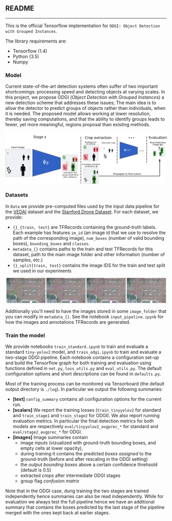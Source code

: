 ## README
---

This is the official Tensorflow implementation for `ODGI: Object Detection with Grouped Instances`.


The library requirements are:

  * Tensorflow (1.4)
  * Python (3.5)
  * Numpy

### Model
Current state-of-the-art detection systems often suffer of two important shortcomings: processing speed and detecting objects at varying scales. In this project, we propose ODGI (*Object Detection with Grouped Instances*) a new detection scheme that addresses these issues; The main idea is to allow the detector to predict groups of objects rather than individuals, when it is needed. The proposed model allows working at lower resolution, thereby saving computations, and that the ability to identify groups leads to fewer, yet more meaningful, regions proposal than existing methods.

![ODGI overview](readme_images/model.png)

### Datasets
In ``Data`` we provide pre-computed files used by the input data pipeline for the [VEDAI](https://downloads.greyc.fr/vedai/) dataset and the [Stanford Drone Dataset](http://cvgl.stanford.edu/projects/uav_data/). For each dataset, we provide:

  * `{}_{train, test}` are TFRecords containing the ground-truth labels. Each example has features `im_id` (an image id that we use to resolve the path of the corresponding image), `num_boxes` (number of valid bounding boxes), `bounding_boxes` and `classes`.
  * `metadata_{}` contains paths to the train and test TFRecords for this dataset, path to the main image folder and other information (number of samples, etc.)
  * `{}_split{train, test}` contains the image IDS for the train and test split we used in our experiments
 
![SDD inputs](readme_images/sdd_inputs.png)
 
Additionally you'll need to have the images stored in some `image_folder` that you can modify in `metadata_{}`.
See the notebook `input_pipeline.ipynb` for how the images and annotations TFRecords are generated.

### Train the model

We provide notebooks `train_standard.ipynb` to train and evaluate  a standard `tiny-yolov2` model, and `train_odgi.ipynb` to train and evaluate a two-stage ODGI pipeline.
Each notebook contains a configuration set-up and build the Tensorflow graph for both training and evaluation using functions defined in `net.py`, `loss_utils.py` and `eval_utils.py`.
The default configuration options and short descriptions can be found in `defaults.py`.

Most of the training process can be monitored via Tensorboard (the default output directory is `./log`). In particular we output the following summaries:

  * **[text]** `config_summary` contains all configuration options for the current run.
  * **[scalars]** We report the training losses (`train_tinyyolov2` for standard and `train_stage1` and `train_stage2` for ODGI).
  We also report running evaluation metrics. In particular the final detection metrics for both models are respectively `eval/tinyyolov2_avgprec_*` for standard and `eval/stage2_avgprec_*` for ODGI.
  * **[images]** Image summaries contain 
     * image *inputs* (vizualized with ground-truth bounding boxes, and empty cells at lower opacity), 
     * during training it contains the predicted *boxes assigned* to the ground-truth (before and after rescaling in the ODGI setting)
     * the *output bounding boxes* above a certain confidence threhsold (default is 0.5)
     * extracted *crops* after intermediate ODGI stages
     * group flag *confusion matrix*
     
Note that in the ODGI case, durig training the two stages are trained independently hence summaries can also be read independently. While for evaluation we always test the full pipeline hence we have an additional summary that contains the boxes predicted by the last stage of the pipeline merged with the ones kept back at earlier stages.